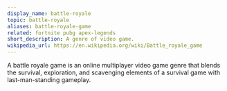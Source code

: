 ```yaml
---
display_name: battle-royale
topic: battle-royale
aliases: battle-royale-game
related: fortnite pubg apex-legends
short_description: A genre of video game.
wikipedia_url: https://en.wikipedia.org/wiki/Battle_royale_game
---
```

A battle royale game is an online multiplayer video game genre that blends the survival, exploration, and scavenging elements of a survival game with last-man-standing gameplay.